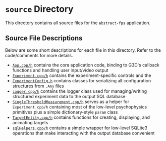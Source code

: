# `source` Directory
This directory contains all source files for the `abstract-fps` application.

## Source File Descriptions
Below are some short descriptions for each file in this directory. Refer to the code/comments for more details.

* [`App.cpp/h`](./App.h) contains the core application code, binding to G3D's callback functions and handling user input/video output
* [`Experiment.cpp/h`](./Experiment.h) contains the experiment-specific controls and the 
* [`ExperimentConfig.h`](./ExperimentConfig.h) contains classes for serializing all configuration structures from `.Any` files
* [`Logger.cpp/h`](./Logger.h) contains the logger class used for managing/writing structured experiment data to the output SQL database
* [`SingleThresholdMeasurement.cpp/h`](./SingleThresholdMeasurement.h) serves as a helper for `Experiment.cpp/h` containing most of the low-level psychophysics primitives plus a simple dictionary-style `param` class
* [`TargetEntity.cpp/h`](./TargetEntity.h) contains functions for creating, displaying, and animating targets
* [`sqlHelpers.cpp/h`](./sqlHelpers.h) contains a simple wrapper for low-level SQLite3 operations that make interacting with the output database convenient